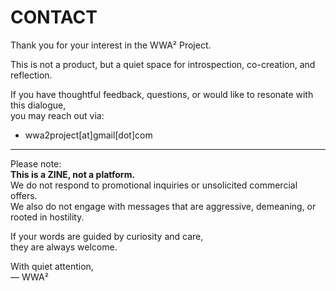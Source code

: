 # CONTACT

Thank you for your interest in the WWA² Project.

This is not a product, but a quiet space for introspection, co-creation, and reflection.

If you have thoughtful feedback, questions, or would like to resonate with this dialogue,  
you may reach out via:

- wwa2project[at]gmail[dot]com

---

Please note:  
**This is a ZINE, not a platform.**  
We do not respond to promotional inquiries or unsolicited commercial offers.  
We also do not engage with messages that are aggressive, demeaning, or rooted in hostility.

If your words are guided by curiosity and care,  
they are always welcome.

With quiet attention,  
— WWA²